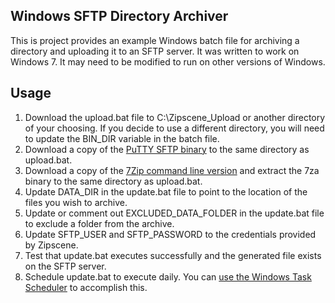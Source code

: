 Windows SFTP Directory Archiver
-------------------------------

This is project provides an example Windows batch file for archiving a directory and uploading it to an SFTP server.  It was written to work on Windows 7.  It may need to be modified to run on other versions of Windows.


Usage
-----

1. Download the upload.bat file to C:\Zipscene_Upload or another directory of your choosing.  If you decide to use a different directory, you will need to update the BIN_DIR variable in the batch file.
2. Download a copy of the [PuTTY SFTP binary](http://the.earth.li/~sgtatham/putty/latest/x86/psftp.exe) to the same directory as upload.bat.
3. Download a copy of the [7Zip command line version](http://www.7-zip.org/a/7za920.zip) and extract the 7za binary to the same directory as upload.bat.
4. Update DATA_DIR in the update.bat file to point to the location of the files you wish to archive.
5. Update or comment out EXCLUDED_DATA_FOLDER in the update.bat file to exclude a folder from the archive.
6. Update SFTP_USER and SFTP_PASSWORD to the credentials provided by Zipscene.
7. Test that update.bat executes successfully and the generated file exists on the SFTP server.
8. Schedule update.bat to execute daily.  You can [use the Windows Task Scheduler](http://www.thewindowsclub.com/how-to-schedule-batch-file-run-automatically-windows-7) to accomplish this.





